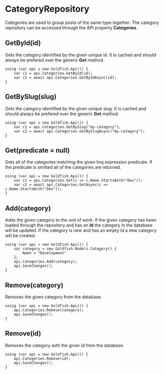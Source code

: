 # CategoryRepository

Categories are used to group posts of the same type together. The category repository can be accessed through the API property **Categories**.

## GetById(id)

Gets the category identified by the given unique id. It is cached and should always be prefered over the generic **Get** method. 

	using (var api = new Goldfish.Api()) {
		var c1 = api.Categories.GetById(id);
		var c2 = await api.Categories.GetByIdAsync(id);
	}

## GetBySlug(slug)

Gets the category identified by the given unique slug. It is cached and should always be prefered over the generic **Get** method. 

	using (var api = new Goldfish.Api()) {
		var c1 = api.Categories.GetBySlug("my-category");
		var c2 = await api.Categories.GetBySlugAsync("my-category");
	}

## Get(predicate = null)

Gets all of the categories matching the given linq expression predicate. If the predicate is omitted all of the categories are returned. 

	using (var api = new Goldfish.Api()) {
		var c1 = api.Categories.Get(c => c.Name.StartsWith("Dev"));
		var c2 = await api.Categories.GetAsync(c => c.Name.StartsWith("Dev"));
	}

## Add(category)

Adds the given category to the unit of work. If the given category has been loaded through the repository and has an **Id** the category in the database will be updated. If the category is new and has an empty Id a new category will be created.

	using (var api = new Goldfish.Api()) {
		var category = new Goldfish.Models.Category() {
			Name = "Development"
		};
		api.Categories.Add(category);
		api.SaveChanges();
	}

## Remove(category)

Removes the given category from the database.

	using (var api = new Goldfish.Api()) {
		api.Categories.Remove(category);
		api.SaveChanges();
	}

## Remove(id)

Removes the category with the given id from the database.

	using (var api = new Goldfish.Api()) {
		api.Categories.Remove(id);
		api.SaveChanges();
	}

